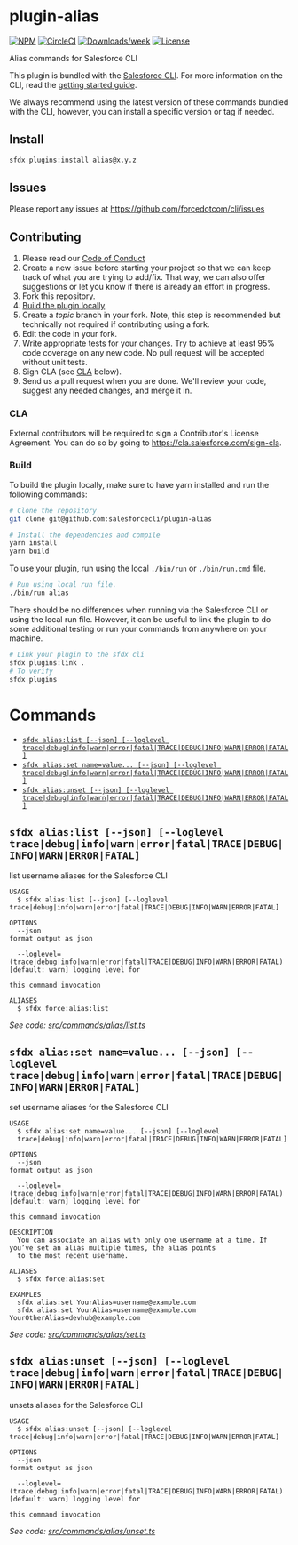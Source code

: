 # plugin-alias

[![NPM](https://img.shields.io/npm/v/@salesforce/plugin-alias.svg?label=@salesforce/plugin-alias)](https://www.npmjs.com/package/@salesforce/plugin-alias) [![CircleCI](https://circleci.com/gh/salesforcecli/plugin-alias/tree/main.svg?style=shield)](https://circleci.com/gh/salesforcecli/plugin-alias/tree/main) [![Downloads/week](https://img.shields.io/npm/dw/@salesforce/plugin-alias.svg)](https://npmjs.org/package/@salesforce/plugin-alias) [![License](https://img.shields.io/badge/License-BSD%203--Clause-brightgreen.svg)](https://raw.githubusercontent.com/salesforcecli/plugin-alias/main/LICENSE.txt)

Alias commands for Salesforce CLI

This plugin is bundled with the [Salesforce CLI](https://developer.salesforce.com/tools/sfdxcli). For more information on the CLI, read the [getting started guide](https://developer.salesforce.com/docs/atlas.en-us.sfdx_setup.meta/sfdx_setup/sfdx_setup_intro.htm).

We always recommend using the latest version of these commands bundled with the CLI, however, you can install a specific version or tag if needed.

## Install

```bash
sfdx plugins:install alias@x.y.z
```

## Issues

Please report any issues at https://github.com/forcedotcom/cli/issues

## Contributing

1. Please read our [Code of Conduct](CODE_OF_CONDUCT.md)
2. Create a new issue before starting your project so that we can keep track of
   what you are trying to add/fix. That way, we can also offer suggestions or
   let you know if there is already an effort in progress.
3. Fork this repository.
4. [Build the plugin locally](#build)
5. Create a _topic_ branch in your fork. Note, this step is recommended but technically not required if contributing using a fork.
6. Edit the code in your fork.
7. Write appropriate tests for your changes. Try to achieve at least 95% code coverage on any new code. No pull request will be accepted without unit tests.
8. Sign CLA (see [CLA](#cla) below).
9. Send us a pull request when you are done. We'll review your code, suggest any needed changes, and merge it in.

### CLA

External contributors will be required to sign a Contributor's License
Agreement. You can do so by going to https://cla.salesforce.com/sign-cla.

### Build

To build the plugin locally, make sure to have yarn installed and run the following commands:

```bash
# Clone the repository
git clone git@github.com:salesforcecli/plugin-alias

# Install the dependencies and compile
yarn install
yarn build
```

To use your plugin, run using the local `./bin/run` or `./bin/run.cmd` file.

```bash
# Run using local run file.
./bin/run alias
```

There should be no differences when running via the Salesforce CLI or using the local run file. However, it can be useful to link the plugin to do some additional testing or run your commands from anywhere on your machine.

```bash
# Link your plugin to the sfdx cli
sfdx plugins:link .
# To verify
sfdx plugins
```

# Commands

<!-- commands -->

- [`sfdx alias:list [--json] [--loglevel trace|debug|info|warn|error|fatal|TRACE|DEBUG|INFO|WARN|ERROR|FATAL]`](#sfdx-aliaslist---json---loglevel-tracedebuginfowarnerrorfataltracedebuginfowarnerrorfatal)
- [`sfdx alias:set name=value... [--json] [--loglevel trace|debug|info|warn|error|fatal|TRACE|DEBUG|INFO|WARN|ERROR|FATAL]`](#sfdx-aliasset-namevalue---json---loglevel-tracedebuginfowarnerrorfataltracedebuginfowarnerrorfatal)
- [`sfdx alias:unset [--json] [--loglevel trace|debug|info|warn|error|fatal|TRACE|DEBUG|INFO|WARN|ERROR|FATAL]`](#sfdx-aliasunset---json---loglevel-tracedebuginfowarnerrorfataltracedebuginfowarnerrorfatal)

## `sfdx alias:list [--json] [--loglevel trace|debug|info|warn|error|fatal|TRACE|DEBUG|INFO|WARN|ERROR|FATAL]`

list username aliases for the Salesforce CLI

```
USAGE
  $ sfdx alias:list [--json] [--loglevel trace|debug|info|warn|error|fatal|TRACE|DEBUG|INFO|WARN|ERROR|FATAL]

OPTIONS
  --json                                                                            format output as json

  --loglevel=(trace|debug|info|warn|error|fatal|TRACE|DEBUG|INFO|WARN|ERROR|FATAL)  [default: warn] logging level for
                                                                                    this command invocation

ALIASES
  $ sfdx force:alias:list
```

_See code: [src/commands/alias/list.ts](https://github.com/salesforcecli/plugin-alias/blob/v1.1.11/src/commands/alias/list.ts)_

## `sfdx alias:set name=value... [--json] [--loglevel trace|debug|info|warn|error|fatal|TRACE|DEBUG|INFO|WARN|ERROR|FATAL]`

set username aliases for the Salesforce CLI

```
USAGE
  $ sfdx alias:set name=value... [--json] [--loglevel
  trace|debug|info|warn|error|fatal|TRACE|DEBUG|INFO|WARN|ERROR|FATAL]

OPTIONS
  --json                                                                            format output as json

  --loglevel=(trace|debug|info|warn|error|fatal|TRACE|DEBUG|INFO|WARN|ERROR|FATAL)  [default: warn] logging level for
                                                                                    this command invocation

DESCRIPTION
  You can associate an alias with only one username at a time. If you’ve set an alias multiple times, the alias points
  to the most recent username.

ALIASES
  $ sfdx force:alias:set

EXAMPLES
  sfdx alias:set YourAlias=username@example.com
  sfdx alias:set YourAlias=username@example.com YourOtherAlias=devhub@example.com
```

_See code: [src/commands/alias/set.ts](https://github.com/salesforcecli/plugin-alias/blob/v1.1.11/src/commands/alias/set.ts)_

## `sfdx alias:unset [--json] [--loglevel trace|debug|info|warn|error|fatal|TRACE|DEBUG|INFO|WARN|ERROR|FATAL]`

unsets aliases for the Salesforce CLI

```
USAGE
  $ sfdx alias:unset [--json] [--loglevel trace|debug|info|warn|error|fatal|TRACE|DEBUG|INFO|WARN|ERROR|FATAL]

OPTIONS
  --json                                                                            format output as json

  --loglevel=(trace|debug|info|warn|error|fatal|TRACE|DEBUG|INFO|WARN|ERROR|FATAL)  [default: warn] logging level for
                                                                                    this command invocation
```

_See code: [src/commands/alias/unset.ts](https://github.com/salesforcecli/plugin-alias/blob/v1.1.11/src/commands/alias/unset.ts)_

<!-- commandsstop -->
